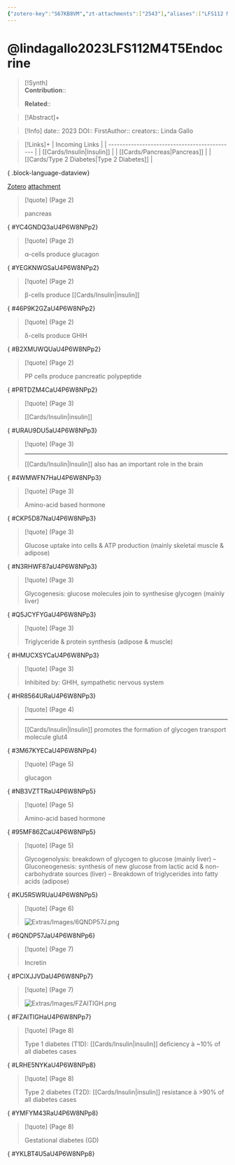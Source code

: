 ```yaml
---
{"zotero-key":"S67KB8VM","zt-attachments":["2543"],"aliases":["LFS112 M4T5 Endocrine Pancreas"],"keywords":null,"FirstAuthor":"[[ Linda Gallo]]","tags":["source/video","Uni/LFS112"],"dg-publish":true,"year":2023,"authors":null,"Status":"Read","permalink":"/sources/video/lindagallo2023-lfs-112-m4-t5-endocrine/","dgPassFrontmatter":true}
---
```


# @lindagallo2023LFS112M4T5Endocrine

>[!Synth]  
>**Contribution**::  
>  
>**Related**:: 
>  

> [!Abstract]+
> 

> [!Info]
> date:: 2023
> DOI:: 
> FirstAuthor:: 
> creators:: Linda Gallo

> [!Links]+
>  | Incoming Links                                |
> | --------------------------------------------- |
> | [[Cards/Insulin\|Insulin]]                 |
> | [[Cards/Pancreas\|Pancreas]]               |
> | [[Cards/Type 2 Diabetes\|Type 2 Diabetes]] |
> 
{ .block-language-dataview}


[Zotero](zotero://select/library/items/S67KB8VM) [attachment](file:///Users/nathanmaxwell/Zotero/storage/U4P6W8NP/-LFS112M4T5EndocrinePancreas.pdf)

> [!quote] (Page 2)
> 
> pancreas
>
{ #YC4GNDQ3aU4P6W8NPp2}


> [!quote] (Page 2)
> 
> α-cells produce glucagon
>
{ #YEGKNWGSaU4P6W8NPp2}


> [!quote] (Page 2)
> 
> β-cells produce [[Cards/Insulin\|insulin]]
>
{ #46P9K2GZaU4P6W8NPp2}


> [!quote] (Page 2)
> 
> δ-cells produce GHIH
>
{ #B2XMUWQUaU4P6W8NPp2}


> [!quote] (Page 2)
> 
> PP cells produce pancreatic polypeptide
>
{ #PRTDZM4CaU4P6W8NPp2}


> [!quote] (Page 3)
> 
> [[Cards/Insulin\|insulin]]
>
{ #URAU9DU5aU4P6W8NPp3}


> [!quote] (Page 3)
> 
> 
> 
> ---
> [[Cards/Insulin\|Insulin]] also has an important role in the brain
>
{ #4WMWFN7HaU4P6W8NPp3}


> [!quote] (Page 3)
> 
> Amino-acid based hormone
>
{ #CKP5D87NaU4P6W8NPp3}


> [!quote] (Page 3)
> 
> Glucose uptake into cells & ATP production (mainly skeletal muscle & adipose)
>
{ #N3RHWF87aU4P6W8NPp3}


> [!quote] (Page 3)
> 
> Glycogenesis: glucose molecules join to synthesise glycogen (mainly liver)
>
{ #Q5JCYFYGaU4P6W8NPp3}


> [!quote] (Page 3)
> 
> Triglyceride & protein synthesis (adipose & muscle)
>
{ #HMUCXSYCaU4P6W8NPp3}


> [!quote] (Page 3)
> 
> Inhibited by: GHIH, sympathetic nervous system
>
{ #HR8564URaU4P6W8NPp3}


> [!quote] (Page 4)
> 
> 
> 
> ---
> [[Cards/Insulin\|Insulin]] promotes the formation of glycogen transport molecule glut4
>
{ #3M67KYECaU4P6W8NPp4}


> [!quote] (Page 5)
> 
> glucagon
>
{ #NB3VZTTRaU4P6W8NPp5}


> [!quote] (Page 5)
> 
> Amino-acid based hormone
>
{ #95MF86ZCaU4P6W8NPp5}


> [!quote] (Page 5)
> 
> Glycogenolysis: breakdown of glycogen to glucose (mainly liver) – Gluconeogenesis: synthesis of new glucose from lactic acid & non- carbohydrate sources (liver) – Breakdown of triglycerides into fatty acids (adipose)
>
{ #KU5R5WRUaU4P6W8NPp5}


> [!quote] (Page 6)
> 
> ![Extras/Images/6QNDP57J.png](/img/user/Extras/Images/6QNDP57J.png)
>
{ #6QNDP57JaU4P6W8NPp6}


> [!quote] (Page 7)
> 
> Incretin
>
{ #PCIXJJVDaU4P6W8NPp7}


> [!quote] (Page 7)
> 
> ![Extras/Images/FZAITIGH.png](/img/user/Extras/Images/FZAITIGH.png)
>
{ #FZAITIGHaU4P6W8NPp7}


> [!quote] (Page 8)
> 
> Type 1 diabetes (T1D): [[Cards/Insulin\|insulin]] deficiency à ~10% of all diabetes cases
>
{ #LRHE5NYKaU4P6W8NPp8}


> [!quote] (Page 8)
> 
> Type 2 diabetes (T2D): [[Cards/Insulin\|insulin]] resistance à >90% of all diabetes cases
>
{ #YMFYM43RaU4P6W8NPp8}


> [!quote] (Page 8)
> 
> Gestational diabetes (GD)
>
{ #YKLBT4U5aU4P6W8NPp8}

